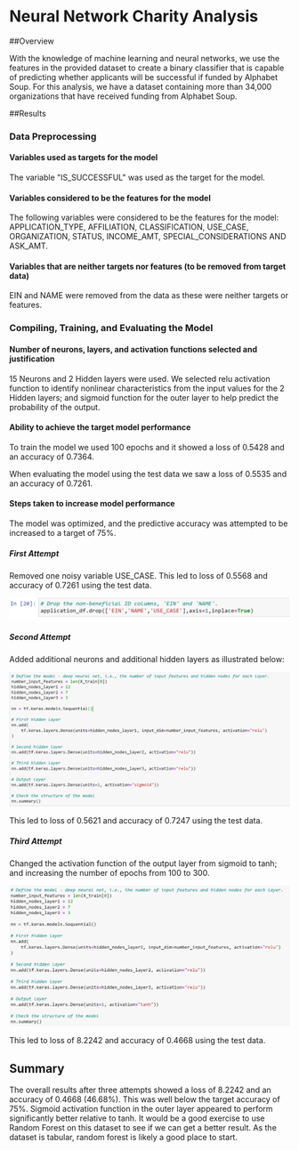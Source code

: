# Neural Network Charity Analysis

##Overview

With the knowledge of machine learning and neural networks, we use the features in the provided dataset to create a binary classifier that is capable of predicting whether applicants will be successful if funded by Alphabet Soup. For this analysis, we have a dataset containing more than 34,000 organizations that have received funding from Alphabet Soup. 

##Results

### Data Preprocessing

#### Variables used as targets for the model
The variable "IS_SUCCESSFUL" was used as the target for the model.

#### Variables considered to be the features for the model
The following variables were considered to be the features for the model:
APPLICATION_TYPE, AFFILIATION, CLASSIFICATION, USE_CASE, ORGANIZATION, STATUS, INCOME_AMT, SPECIAL_CONSIDERATIONS AND ASK_AMT.

#### Variables that are neither targets nor features (to be removed from target data)
EIN and NAME were removed from the data as these were neither targets or features.

### Compiling, Training, and Evaluating the Model

#### Number of neurons, layers, and activation functions selected and justification
15 Neurons and 2 Hidden layers were used. We selected relu activation function to identify nonlinear characteristics from the input values for the 2 Hidden layers; and sigmoid function for the outer layer to help predict the probability of the output.

#### Ability to achieve the target model performance
To train the model we used 100 epochs and it showed a loss of 0.5428 and an accuracy of 0.7364. 

When evaluating the model using the test data we saw a loss of 0.5535 and an accuracy of 0.7261.

#### Steps taken to increase model performance

The model was optimized, and the predictive accuracy was attempted to be increased to a target of 75%. 

##### First Attempt
Removed one noisy variable USE_CASE. This led to loss of 0.5568 and accuracy of 0.7261 using the test data.

![](Resources/Drop_Noisy_Data.PNG)

##### Second Attempt
Added additional neurons and additional hidden layers as illustrated below:

![](Resources/Attempt_2.PNG)

This led to loss of 0.5621 and accuracy of 0.7247 using the test data.

##### Third Attempt
Changed the activation function of the output layer from sigmoid to tanh; and increasing the number of epochs from 100 to 300.

![](Resources/Attempt_3.PNG)

This led to loss of 8.2242 and accuracy of 0.4668 using the test data.

## Summary

The overall results after three attempts showed a loss of 8.2242 and an accuracy of 0.4668 (46.68%). This was well below the target accuracy of 75%. Sigmoid activation function in the outer layer appeared to perform significantly better relative to tanh. It would be a good exercise to use Random Forest on this dataset to see if we can get a better result. As the dataset is tabular, random forest is likely a good place to start.